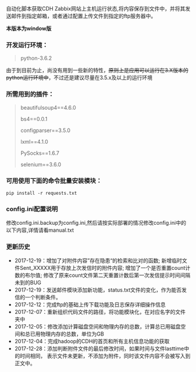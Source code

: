 ﻿自动化脚本获取CDH Zabbix网站上主机运行状态,将内容保存到文件中，并将其发送邮件到指定邮箱，或者通过配置上传文件到指定的ftp服务器中。

**本版本为window版**

### 开发运行环境：
> python-3.6.2

由于到目前为止，尚没有用到一些新的特性，~~原则上是应用可以运行在3.X版本的python运行环境中~~，不过还是建议尽量在3.5.x及以上的运行环境

### 所需用到的插件：
> beautifulsoup4==4.6.0
>
> bs4==0.0.1
>
> configparser==3.5.0
>
> lxml==4.1.0
>
> PySocks==1.6.7
>
> selenium==3.6.0
### 可用使用下面的命令批量安装模块：

```
pip install -r requests.txt
```

### config.ini配置说明
修改config.ini.backup为config.ini,然后请按实际部署的情况修改config.ini中的以下内容,详情请看manual.txt

### 更新历史
* 2017-12-19：增加了对附件内容”存在隐患“的检索和比对的函数;
新增临时文件Sent_XXXXX用于存放上次发信时的附件内容;
增加了一个是否重置count计数的布尔值;
修改了原来count文件第二天重置计数后第一次发信提示时间间隔未到的BUG
* 2017-12-19：发送邮件模块添加新功能，status.txt文件的变化，作为能否发信的一个判断条件。
* 2017-12-12：完成ftp的基础上传下载功能及日志保存详细操作信息
* 2017-12-07：重新组织代码文件的路径，将功能模块化，在对应名字的文件夹中
* 2017-12-05：修改添加计算磁盘空间和物理内存的总数，计算总已用磁盘空间和总已用物理内存的总数，单位为GB
* 2017-12-04：完成hadoop的CDH的首页和所有主机信息功能的获取
* 2017-12-28：添加判断附件文件的最后修改时间，如果时间与文件lasttime中的时间相同，
表示文件未更新，不添加为附件，同时该文件内容不会被写入到正文中。
